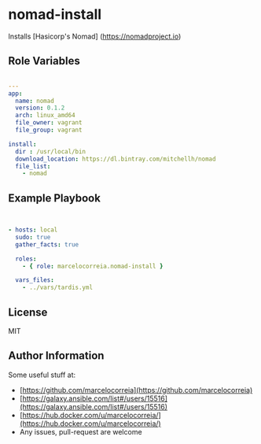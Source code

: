# nomad-install

Installs [Hasicorp's Nomad] (https://nomadproject.io)



## Role Variables
```yml

---
app:
  name: nomad
  version: 0.1.2
  arch: linux_amd64
  file_owner: vagrant
  file_group: vagrant

install:
  dir : /usr/local/bin
  download_location: https://dl.bintray.com/mitchellh/nomad
  file_list:
    - nomad

```


Example Playbook
----------------
```yml


- hosts: local
  sudo: true
  gather_facts: true

  roles:
    - { role: marcelocorreia.nomad-install }

  vars_files:
    - ../vars/tardis.yml

```

License
-------

MIT

Author Information
------------------
Some useful stuff at:
  - [https://github.com/marcelocorreia](https://github.com/marcelocorreia)
  - [https://galaxy.ansible.com/list#/users/15516](https://galaxy.ansible.com/list#/users/15516)
  - [https://hub.docker.com/u/marcelocorreia/](https://hub.docker.com/u/marcelocorreia/)
  - Any issues, pull-request are welcome
